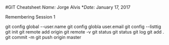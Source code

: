 #GIT Cheatsheet
*Name:* Jorge Alvis
**Date:* January 17, 2017


Remembering Session 1

git config global --user.name
git config globla user.email
git config --listtig
git init
git remote add origin
git remote -v
git status
git status
git log
git add .
git commit -m
git push origin master